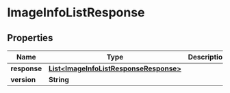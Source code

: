 
# ImageInfoListResponse

## Properties
Name | Type | Description | Notes
------------ | ------------- | ------------- | -------------
**response** | [**List&lt;ImageInfoListResponseResponse&gt;**](ImageInfoListResponseResponse.md) |  |  [optional]
**version** | **String** |  |  [optional]



